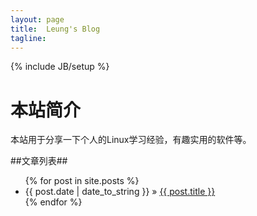 ```yaml
---
layout: page
title:  Leung's Blog 
tagline: 
---
```

{% include JB/setup %}

本站简介
===
本站用于分享一下个人的Linux学习经验，有趣实用的软件等。


##文章列表##
<ul class="posts">
  {% for post in site.posts %}
    <li><span>{{ post.date | date_to_string }}</span> &raquo; <a href="{{ BASE_PATH }}{{ post.url }}">{{ post.title }}</a></li>
  {% endfor %}
</ul>

